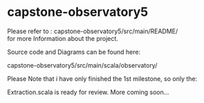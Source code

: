 # capstone-observatory5

Please refer to :
capstone-observatory5/src/main/README/   
for more Information about the project.

Source code and Diagrams can be found here:

capstone-observatory5/src/main/scala/observatory/

Please Note that i have only finished the 1st milestone, so only the:

Extraction.scala 
is ready for review.
More coming soon...
